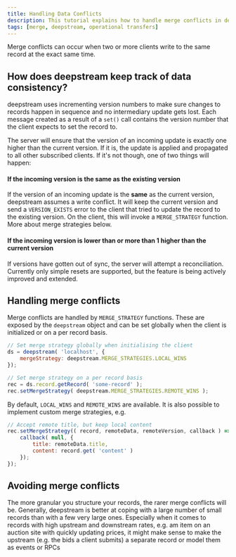 ```yaml
---
title: Handling Data Conflicts
description: This tutorial explains how to handle merge conflicts in deepstream
tags: [merge, deepstream, operational transfers]
---
```


Merge conflicts can occur when two or more clients write to the same record at the exact same time.

## How does deepstream keep track of data consistency?
deepstream uses incrementing version numbers to make sure changes to records happen in sequence and no intermediary update gets lost. Each message created as a result of a `set()` call contains the version number that the client expects to set the record to.

The server will ensure that the version of an incoming update is exactly one higher than the current version. If it is, the update is applied and propagated to all other subscribed clients. If it's not though, one of two things will happen:

#### If the incoming version is the same as the existing version
If the version of an incoming update is the **same** as the current version,
deepstream assumes a write conflict. It will keep the current version and send a `VERSION_EXISTS` error to the client that tried to update the record to the existing version. On the client, this will invoke a `MERGE_STRATEGY` function. More about merge strategies below.

#### If the incoming version is lower than or more than 1 higher than the current version
If versions have gotten out of sync, the server will attempt a reconciliation. Currently only simple resets are supported, but the feature is being actively improved and extended.

## Handling merge conflicts
Merge conflicts are handled by `MERGE_STRATEGY` functions. These are exposed by the `deepstream` object and can be set globally when the client is initialized or on a per record basis.

```javascript
// Set merge strategy globally when initialising the client
ds = deepstream( 'localhost', {
    mergeStrategy: deepstream.MERGE_STRATEGIES.LOCAL_WINS
});

// Set merge strategy on a per record basis
rec = ds.record.getRecord( 'some-record' );
rec.setMergeStrategy( deepstream.MERGE_STRATEGIES.REMOTE_WINS );
```

By default, `LOCAL_WINS` and `REMOTE_WINS` are available. It is also possible to implement custom merge strategies, e.g.

```javascript
// Accept remote title, but keep local content
rec.setMergeStrategy(( record, remoteData, remoteVersion, callback ) => {
    callback( null, {
        title: remoteData.title,
        content: record.get( 'content' )
    });
});
```

## Avoiding merge conflicts
The more granular you structure your records, the rarer merge conflicts will be. Generally, deepstream is better at coping with a large number of small records than with a few very large ones.
Especially when it comes to records with high upstream and downstream rates, e.g. am item on an auction site with quickly updating prices, it might make sense to make the upstream (e.g. the bids a client submits) a separate record or model them as events or RPCs
